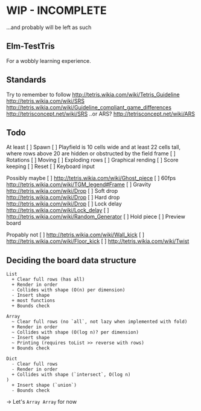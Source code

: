 WIP - INCOMPLETE
===

...and probably will be left as such


Elm-TestTris
---

For a wobbly learning experience.


Standards
---

Try to remember to follow
http://tetris.wikia.com/wiki/Tetris_Guideline
http://tetris.wikia.com/wiki/SRS
http://tetris.wikia.com/wiki/Guideline_compliant_game_differences
http://tetrisconcept.net/wiki/SRS
..or ARS?
http://tetrisconcept.net/wiki/ARS


Todo
---

At least
[ ] Spawn
[ ] Playfield is 10 cells wide and at least 22 cells tall, where rows above 20 are hidden or obstructed by the field frame
[ ] Rotations
[ ] Moving
[ ] Exploding rows
[ ] Graphical rending
[ ] Score keeping
[ ] Reset
[ ] Keyboard input

Possibly maybe
[ ] http://tetris.wikia.com/wiki/Ghost_piece
[ ] 60fps http://tetris.wikia.com/wiki/TGM_legend#Frame
[ ] Gravity http://tetris.wikia.com/wiki/Drop
[ ] Soft drop http://tetris.wikia.com/wiki/Drop
[ ] Hard drop http://tetris.wikia.com/wiki/Drop
[ ] Lock delay http://tetris.wikia.com/wiki/Lock_delay
[ ] http://tetris.wikia.com/wiki/Random_Generator
[ ] Hold piece
[ ] Preview board

Propably not
[ ] http://tetris.wikia.com/wiki/Wall_kick
[ ] http://tetris.wikia.com/wiki/Floor_kick
[ ] http://tetris.wikia.com/wiki/Twist



Deciding the board data structure
---

```
List
  + Clear full rows (has all)
  + Render in order
  - Collides with shape (O(n) per dimension)
  - Insert shape
  + most functions
  + Bounds check

Array
  ~ Clear full rows (no `all`, not lazy when implemented with fold)
  + Render in order
  ~ Collides with shape (O(log n)? per dimension)
  ~ Insert shape
  ~ Printing (requires toList >> reverse with rows)
  + Bounds check

Dict
  - Clear full rows
  - Render in order
  + Collides with shape (`intersect`, O(log n)                                   )
  + Insert shape (`union`)
  - Bounds check
```

-> Let's `Array Array` for now
